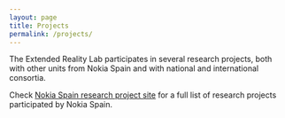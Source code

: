 ```yaml
---
layout: page
title: Projects
permalink: /projects/
---
```


The Extended Reality Lab participates in several research projects, both with other units from Nokia Spain and with national and international consortia.

Check [Nokia Spain research project site](https://www.nokia.com/es_int/proyectos-de-innovacion/) for a full list of research projects participated by Nokia Spain.

